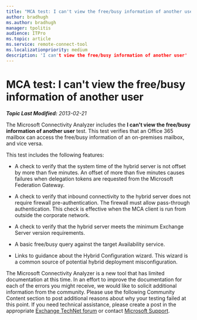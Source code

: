 ```yaml
---
title: "MCA test: I can't view the free/busy information of another user"
author: bradhugh
ms.author: bradhugh
manager: tpolitis
audience: ITPro 
ms.topic: article 
ms.service: remote-connect-tool
ms.localizationpriority: medium
description: 'I can't view the free/busy information of another user'
---
```



# MCA test: I can't view the free/busy information of another user


_**Topic Last Modified:** 2013-02-21_

The Microsoft Connectivity Analyzer includes the **I can't view the free/busy information of another user** test. This test verifies that an Office 365 mailbox can access the free/busy information of an on-premises mailbox, and vice versa.

This test includes the following features:

  - A check to verify that the system time of the hybrid server is not offset by more than five minutes. An offset of more than five minutes causes failures when delegation tokens are requested from the Microsoft Federation Gateway.

  - A check to verify that inbound connectivity to the hybrid server does not require firewall pre-authentication. The firewall must allow pass-through authentication. This check is effective when the MCA client is run from outside the corporate network.

  - A check to verify that the hybrid server meets the minimum Exchange Server version requirements.

  - A basic free/busy query against the target Availability service.

  - Links to guidance about the Hybrid Configuration wizard. This wizard is a common source of potential hybrid deployment misconfiguration.

The Microsoft Connectivity Analyzer is a new tool that has limited documentation at this time. In an effort to improve the documentation for each of the errors you might receive, we would like to solicit additional information from the community. Please use the following Community Content section to post additional reasons about why your testing failed at this point. If you need technical assistance, please create a post in the appropriate [Exchange TechNet forum](https://go.microsoft.com/fwlink/p/?linkid=73420) or contact [Microsoft Support](https://go.microsoft.com/fwlink/p/?linkid=8158).

</div>

<span> </span>

</div>

</div>

</div>

